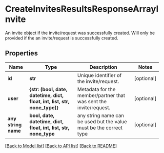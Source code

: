 # CreateInvitesResultsResponseArrayInvite

An invite object if the invite/request was successfully created. Will only be provided if the an invite/request is successfully created.

## Properties
Name | Type | Description | Notes
------------ | ------------- | ------------- | -------------
**id** | **str** | Unique identifier of the invite/request. | [optional] 
**user** | **{str: (bool, date, datetime, dict, float, int, list, str, none_type)}** | Metadata for the member/partner that was sent the invite/request. | [optional] 
**any string name** | **bool, date, datetime, dict, float, int, list, str, none_type** | any string name can be used but the value must be the correct type | [optional]

[[Back to Model list]](../README.md#documentation-for-models) [[Back to API list]](../README.md#documentation-for-api-endpoints) [[Back to README]](../README.md)


